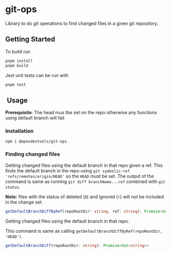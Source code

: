# git-ops

Library to do git operations to find changed files in a given git repository.

## Getting Started

To build run

```bash
pnpm install
pnpm build
```

Jest unit tests can be run with

```bash
pnpm test
```

##  Usage

**Prerequisite**: The head mus tbe set on the repo otherwise any functions using default branch will fail

### Installation

```shell
npm i @apexdevtools/git-ops
```

### Finding changed files

Getting changed files using the default branch in that repo given a ref. This finds the default branch in the repo using `git symbolic-ref 'refs/remotes/origin/HEAD'` so the `HEAD` must be set.
The output of the command is same as running `git diff branchName...ref` combined with `git status`.

**Note:** files with the status of deleted (`D`) and ignored (`!`) will not be included in the change set.

```TypeScript
getDefaultBranchDiffByRef(repoRootDir: string, ref: string): Promise<Set<string>>
```

Getting changed files using the default branch in that repo.

This command is same as calling `getDefaultBranchDiffByRef(repoRootDir, 'HEAD')`.

```TypeScript
getDefaultBranchDiff(repoRootDir: string): Promise<Set<string>>
```
